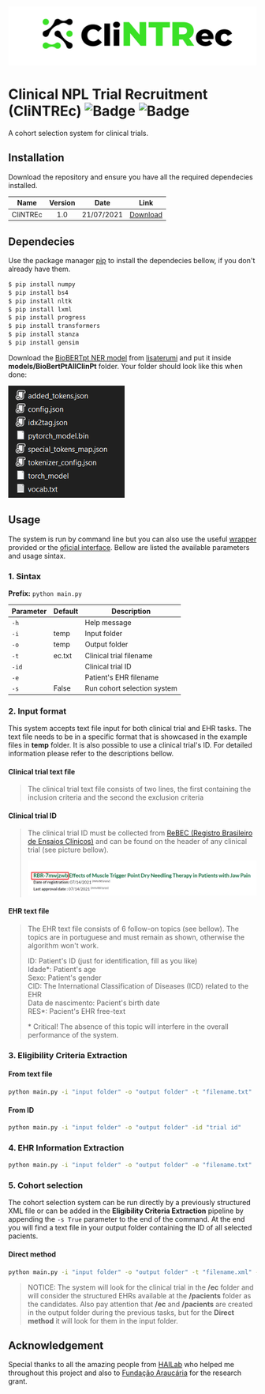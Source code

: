 ![picture alt](images/logo.png)

# Clinical NPL Trial Recruitment (CliNTREc) ![Badge](	https://img.shields.io/github/license/paivagio/CliNTREc) ![Badge](https://img.shields.io/badge/status-Finished-green)

A cohort selection system for clinical trials.

## Installation

Download the repository and ensure you have all the required dependecies installed.

| Name | Version | Date | Link |
|------|:------:|------|:------:|
| CliNTREc  | 1.0 | 21/07/2021 |[Download](https://github.com/paivagio/CliNTREc/archive/refs/heads/main.zip)|

## Dependecies 

Use the package manager [pip](https://pip.pypa.io/en/stable/) to install the dependecies bellow, if you don't already have them.

```bash
$ pip install numpy
$ pip install bs4
$ pip install nltk
$ pip install lxml
$ pip install progress
$ pip install transformers
$ pip install stanza
$ pip install gensim
```

Download the [BioBERTpt NER model](https://github.com/HAILab-PUCPR/BioBERTpt/tree/master/model) from [lisaterumi](https://github.com/lisaterumi) and put it inside **models/BioBertPtAllClinPt** folder. Your folder should look like this when done:

![picture alt](images/bert_folder.png)

## Usage

The system is run by command line but you can also use the useful [wrapper](https://github.com/paivagio/CliNTREc/blob/main/wrapper.sh) provided or the [oficial interface](https://github.com/paivagio/CliNTREc-Interface). Bellow are listed the available parameters and usage sintax.

### 1. Sintax

**Prefix:** `python main.py`

| Parameter | Default | Description  |
|----------|---------|--------------|
| `-h`     |     | Help message |
| `-i`     | temp    | Input folder |
| `-o`     | temp  | Output folder |
| `-t`     | ec.txt  | Clinical trial filename |
| `-id`    |   | Clinical trial ID |
| `-e`     |   | Patient's EHR filename |
| `-s`     | False  | Run cohort selection system |

### 2. Input format

This system accepts text file input for both clinical trial and EHR tasks. The text file needs to be in a specific format that is showcased in the example files in **temp** folder. It is also possible to use a clinical trial's ID. For detailed information please refer to the descriptions bellow. 

#### Clinical trial text file
> The clinical trial text file consists of two lines, the first containing the inclusion criteria and the second the exclusion criteria

#### Clinical trial ID
> The clinical trial ID must be collected from [ReBEC (Registro Brasileiro de Ensaios Clínicos)](https://ensaiosclinicos.gov.br/) and can be found on the header of any clinical trial (see picture bellow).
>
> ![picture alt](images/trial_id.png)


#### EHR text file
> The EHR text file consists of 6 follow-on topics (see bellow). The topics are in portuguese and must remain as shown, otherwise the algorithm won't work.
>
> ID: Patient's ID (just for identification, fill as you like)\
> Idade\*: Patient's age\
> Sexo: Patient's gender\
> CID: The International Classification of Diseases (ICD) related to the EHR\
> Data de nascimento: Pacient's birth date\
> RES\*: Pacient's EHR free-text
>
> \* Critical! The absence of this topic will interfere in the overall performance of the system.

### 3. Eligibility Criteria Extraction

#### From text file

```bash
python main.py -i "input folder" -o "output folder" -t "filename.txt"
```

#### From ID

```bash
python main.py -i "input folder" -o "output folder" -id "trial id"
```

### 4. EHR Information Extraction

```bash
python main.py -i "input folder" -o "output folder" -e "filename.txt"
```

### 5. Cohort selection
The cohort selection system can be run directly by a previously structured XML file or can be added in the **Eligibility Criteria Extraction** pipeline by appending the `-s True` parameter to the end of the command. At the end you will find a text file in your output folder containing the ID of all selected pacients.

#### Direct method
```bash
python main.py -i "input folder" -o "output folder" -t "filename.xml" -s True
```

> NOTICE: The system will look for the clinical trial in the **/ec** folder and will consider the structured EHRs available at the **/pacients** folder as the candidates. Also pay attention that **/ec** and **/pacients** are created in the output folder during the previous tasks, but for the **Direct method** it will look for them in the input folder.

## Acknowledgement
Special thanks to all the amazing people from [HAILab](https://github.com/HAILab-PUCPR) who helped me throughout this project and also to [Fundação Araucária](http://www.fappr.pr.gov.br/) for the research grant.
